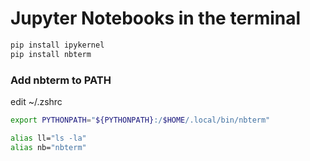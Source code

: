 # Jupyter Notebooks in the terminal

```sh 
pip install ipykernel 
pip install nbterm 

``` 
### Add nbterm to PATH
edit ~/.zshrc

```sh
export PYTHONPATH="${PYTHONPATH}:/$HOME/.local/bin/nbterm"

alias ll="ls -la"
alias nb="nbterm"

```
